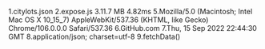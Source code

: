 1.citylots.json
2.expose.js
3.11.7 MB
4.82ms
5.Mozilla/5.0 (Macintosh; Intel Mac OS X 10_15_7) AppleWebKit/537.36 (KHTML, like Gecko) Chrome/106.0.0.0 Safari/537.36
6.GitHub.com
7.Thu, 15 Sep 2022 22:44:30 GMT
8.application/json; charset=utf-8
9.fetchData()
